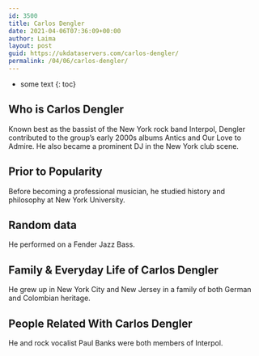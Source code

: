 ```yaml
---
id: 3500
title: Carlos Dengler
date: 2021-04-06T07:36:09+00:00
author: Laima
layout: post
guid: https://ukdataservers.com/carlos-dengler/
permalink: /04/06/carlos-dengler/
---
```


* some text
{: toc}


## Who is Carlos Dengler
                  
                  
                  
Known best as the bassist of the New York rock band Interpol, Dengler contributed to the group&#8217;s early 2000s albums Antics and Our Love to Admire. He also became a prominent DJ in the New York club scene.
                  
              
            
              
            
                
                
                
## Prior to Popularity
                  
                  
                  
Before becoming a professional musician, he studied history and philosophy at New York University.
                  
              
            
              
            
                
                
                
## Random data
                  
                  
                  
He performed on a Fender Jazz Bass.
                  
              
            
              
            
                
                
                
## Family & Everyday Life of Carlos Dengler
                  
                  
                  
He grew up in New York City and New Jersey in a family of both German and Colombian heritage.
                  
              
            
              
            
                
                
                
## People Related With Carlos Dengler
                  
                  
                  
He and rock vocalist Paul Banks were both members of Interpol.
                  
              
            
              
            
                
              
            
              
              
            
            
              
            
          
          
          